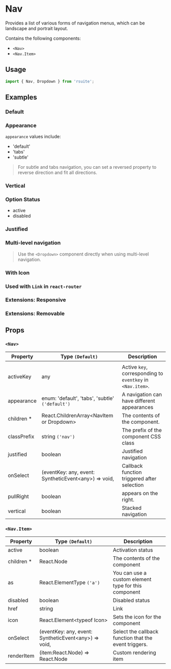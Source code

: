 # Nav

Provides a list of various forms of navigation menus, which can be landscape and portrait layout.

Contains the following components:

- `<Nav>`
- `<Nav.Item>`

## Usage

```js
import { Nav, Dropdown } from 'rsuite';
```

## Examples


### Default

<!--{include:`basic.md`}-->

### Appearance

`appearance` values include:

- 'default'
- 'tabs'
- 'subtle'

<!--{include:`appearance.md`}-->

> For subtle and tabs navigation, you can set a reversed property to reverse direction and fit all directions.
> 
### Vertical

<!--{include:`vertical.md`}-->

### Option Status

- active
- disabled

<!--{include:`status.md`}-->

### Justified

<!--{include:`justified.md`}-->

### Multi-level navigation

<!--{include:`dropdown.md`}-->

> Use the `<Dropdown>` component directly when using multi-level navigation.


### With Icon

<!--{include:`icon.md`}-->

### Used with `Link` in `react-router`

<!--{include:`with-router.md`}-->

### Extensions: Responsive

<!--{include:`responsive-nav.md`}-->

### Extensions: Removable

<!--{include:`removable-nav.md`}-->

## Props

### `<Nav>`

| Property    | Type `(Default)`                                           | Description                                                |
| ----------- | ---------------------------------------------------------- | ---------------------------------------------------------- |
|             |
| activeKey   | any                                                        | Active `key`, corresponding to `eventkey` in `<Nav.item>`. |
| appearance  | enum: 'default', 'tabs', 'subtle' `('default')`            | A navigation can have different appearances                |
| children \* | React.ChildrenArray&lt;NavItem or Dropdown&gt;             | The contents of the component.                             |
| classPrefix | string `('nav')`                                           | The prefix of the component CSS class                      |
| justified   | boolean                                                    | Justified navigation                                       |
| onSelect    | (eventKey: any, event: SyntheticEvent&lt;any&gt;) => void, | Callback function triggered after selection                |
| pullRight   | boolean                                                    | appears on the right.                                      |
| vertical     | boolean                                                    | Stacked navigation                                         |

### `<Nav.Item>`

| Property    | Type `(Default)`                                           | Description                                           |
| ----------- | ---------------------------------------------------------- | ----------------------------------------------------- |
| active      | boolean                                                    | Activation status                                     |
| children \* | React.Node                                                 | The contents of the component                         |
| as          | React.ElementType `('a')`                                  | You can use a custom element type for this component  |
| disabled    | boolean                                                    | Disabled status                                       |
| href        | string                                                     | Link                                                  |
| icon        | React.Element&lt;typeof Icon&gt;                           | Sets the icon for the component                       |
| onSelect    | (eventKey: any, event: SyntheticEvent&lt;any&gt;) => void, | Select the callback function that the event triggers. |
| renderItem  | (item:React.Node) => React.Node                            | Custom rendering item                                 |
